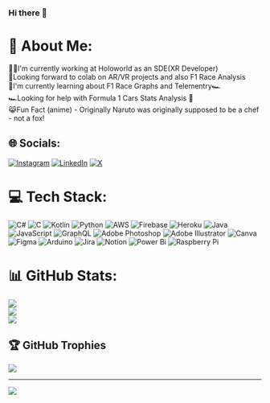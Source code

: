 ### Hi there 👋
# 💫 About Me:
👨‍💻I'm currently working at Holoworld as an SDE(XR Developer)<br>🤝Looking forward to colab on AR/VR projects and also F1 Race Analysis<br>🌱I'm currently learning about F1 Race Graphs and Telementry🏎️<br>🏎️Looking for help with Formula 1 Cars Stats Analysis 🏁<br>😹Fun Fact (anime) - Originally Naruto was originally supposed to be a chef - not a fox!


## 🌐 Socials:
[![Instagram](https://img.shields.io/badge/Instagram-%23E4405F.svg?logo=Instagram&logoColor=white)](https://instagram.com/__.k.u.n.a.l._s_) [![LinkedIn](https://img.shields.io/badge/LinkedIn-%230077B5.svg?logo=linkedin&logoColor=white)](https://linkedin.com/in/kunal--s) [![X](https://img.shields.io/badge/X-black.svg?logo=X&logoColor=white)](https://x.com/Kunal_S_) 

# 💻 Tech Stack:
![C#](https://img.shields.io/badge/c%23-%23239120.svg?style=plastic&logo=csharp&logoColor=white) ![C](https://img.shields.io/badge/c-%2300599C.svg?style=plastic&logo=c&logoColor=white) ![Kotlin](https://img.shields.io/badge/kotlin-%237F52FF.svg?style=plastic&logo=kotlin&logoColor=white) ![Python](https://img.shields.io/badge/python-3670A0?style=plastic&logo=python&logoColor=ffdd54) ![AWS](https://img.shields.io/badge/AWS-%23FF9900.svg?style=plastic&logo=amazon-aws&logoColor=white) ![Firebase](https://img.shields.io/badge/firebase-%23039BE5.svg?style=plastic&logo=firebase) ![Heroku](https://img.shields.io/badge/heroku-%23430098.svg?style=plastic&logo=heroku&logoColor=white) ![Java](https://img.shields.io/badge/java-%23ED8B00.svg?style=plastic&logo=openjdk&logoColor=white) ![JavaScript](https://img.shields.io/badge/javascript-%23323330.svg?style=plastic&logo=javascript&logoColor=%23F7DF1E) ![GraphQL](https://img.shields.io/badge/-GraphQL-E10098?style=plastic&logo=graphql&logoColor=white) ![Adobe Photoshop](https://img.shields.io/badge/adobe%20photoshop-%2331A8FF.svg?style=plastic&logo=adobe%20photoshop&logoColor=white) ![Adobe Illustrator](https://img.shields.io/badge/adobe%20illustrator-%23FF9A00.svg?style=plastic&logo=adobe%20illustrator&logoColor=white) ![Canva](https://img.shields.io/badge/Canva-%2300C4CC.svg?style=plastic&logo=Canva&logoColor=white) ![Figma](https://img.shields.io/badge/figma-%23F24E1E.svg?style=plastic&logo=figma&logoColor=white) ![Arduino](https://img.shields.io/badge/-Arduino-00979D?style=plastic&logo=Arduino&logoColor=white) ![Jira](https://img.shields.io/badge/jira-%230A0FFF.svg?style=plastic&logo=jira&logoColor=white) ![Notion](https://img.shields.io/badge/Notion-%23000000.svg?style=plastic&logo=notion&logoColor=white) ![Power Bi](https://img.shields.io/badge/power_bi-F2C811?style=plastic&logo=powerbi&logoColor=black) ![Raspberry Pi](https://img.shields.io/badge/-RaspberryPi-C51A4A?style=plastic&logo=Raspberry-Pi)
# 📊 GitHub Stats:
![](https://github-readme-stats.vercel.app/api?username=TheOfficialBug&theme=dark&hide_border=false&include_all_commits=true&count_private=false)<br/>
![](https://github-readme-streak-stats.herokuapp.com/?user=TheOfficialBug&theme=dark&hide_border=false)<br/>
![](https://github-readme-stats.vercel.app/api/top-langs/?username=TheOfficialBug&theme=dark&hide_border=false&include_all_commits=true&count_private=false&layout=compact)

## 🏆 GitHub Trophies
![](https://github-profile-trophy.vercel.app/?username=TheOfficialBug&theme=radical&no-frame=true&no-bg=true&margin-w=4)

---
[![](https://visitcount.itsvg.in/api?id=TheOfficialBug&icon=0&color=0)](https://visitcount.itsvg.in)
